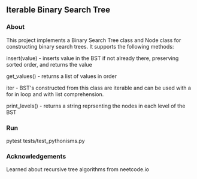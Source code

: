 ## Iterable Binary Search Tree

### About

This project implements a Binary Search Tree class and Node class for constructing binary search trees. It supports 
the following methods:

insert(value) - inserts value in the BST if not already there, preserving sorted order, and returns the value

get_values() - returns a list of values in order

iter - BST's constructed from this class are iterable and can be used with a for in loop and with list 
comprehension.

print_levels() - returns a string reprsenting the nodes in each level of the BST


### Run

pytest tests/test_pythonisms.py


### Acknowledgements

Learned about recursive tree algorithms from neetcode.io